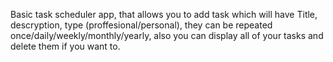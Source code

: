 Basic task scheduler app, that allows you to add task which will have Title, descryption, type (proffesional/personal), they can be repeated once/daily/weekly/monthly/yearly, 
also you can display all of your tasks and delete them if you want to.
